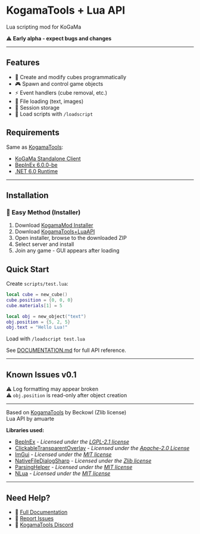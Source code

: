 # KogamaTools + Lua API

Lua scripting mod for KoGaMa

⚠️ **Early alpha - expect bugs and changes**

---

## **Features**

- 🧊 Create and modify cubes programmatically
- 🎮 Spawn and control game objects
- ⚡ Event handlers (cube removal, etc.)
- 📁 File loading (text, images)
- 💾 Session storage
- 📜 Load scripts with `/loadscript`

## **Requirements**

Same as [KogamaTools](https://github.com/Beckowl/KogamaTools):
- [KoGaMa Standalone Client](https://www-gamelauncher.kogstatic.com/www/KogamaLauncher.msi)  
- [BepInEx 6.0.0-be](https://builds.bepinex.dev/projects/bepinex_be)  
- [.NET 6.0 Runtime](https://dotnet.microsoft.com/download/dotnet/6.0)

---

## **Installation**

### 🚀 **Easy Method (Installer)**
1. Download [KogamaMod Installer](https://github.com/Beckowl/KogamaModInstaller/releases/latest)
2. Download [KogamaTools+LuaAPI](https://github.com/amuarte/kogama-lua/releases/latest)
3. Open installer, browse to the downloaded ZIP
4. Select server and install
5. Join any game - GUI appears after loading

## **Quick Start**

Create `scripts/test.lua`:
```lua
local cube = new_cube()
cube.position = {0, 0, 0}
cube.materials[1] = 5

local obj = new_object("text")
obj.position = {5, 2, 5}
obj.text = "Hello Lua!"
```

Load with `/loadscript test.lua`

See [DOCUMENTATION.md](DOCUMENTATION.md) for full API reference.

---

## **Known Issues v0.1**

⚠️ Log formatting may appear broken  
⚠️ `obj.position` is read-only after object creation  

---

Based on [KogamaTools](https://github.com/Beckowl/KogamaTools) by Beckowl (Zlib license)  
Lua API by amuarte

**Libraries used:**
- [BepInEx](https://github.com/BepInEx/BepInEx) - *Licensed under the [LGPL-2.1 license](https://opensource.org/licenses/LGPL-2.1)*
- [ClickableTransparentOverlay](https://github.com/zaafar/ClickableTransparentOverlay) - *Licensed under the [Apache-2.0 License](https://opensource.org/licenses/Apache-2.0)*
- [ImGui](https://github.com/ocornut/imgui) - *Licensed under the [MIT license](https://opensource.org/licenses/MIT)*
- [NativeFileDialogSharp](https://github.com/milleniumbug/NativeFileDialogSharp) - *Licensed under the [Zlib license](https://opensource.org/licenses/Zlib)*
- [ParsingHelper](https://github.com/SoftCircuits/ParsingHelper) - *Licensed under the [MIT license](https://opensource.org/licenses/MIT)*
- [NLua](https://github.com/NLua/NLua) - *Licensed under the [MIT license](https://opensource.org/licenses/MIT)*

---

## **Need Help?**

- 📖 [Full Documentation](DOCUMENTATION.md)
- 🐛 [Report Issues](https://github.com/amuarte/kogama-lua-api/issues)
- 💬 [KogamaTools Discord](https://discord.gg/aP2JYAzZg8)
